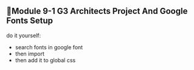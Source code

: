 ## 🌷Module 9-1 G3 Architects Project And Google Fonts Setup

do it yourself: 

- search fonts in google font
- then import 
- then add it to global css


